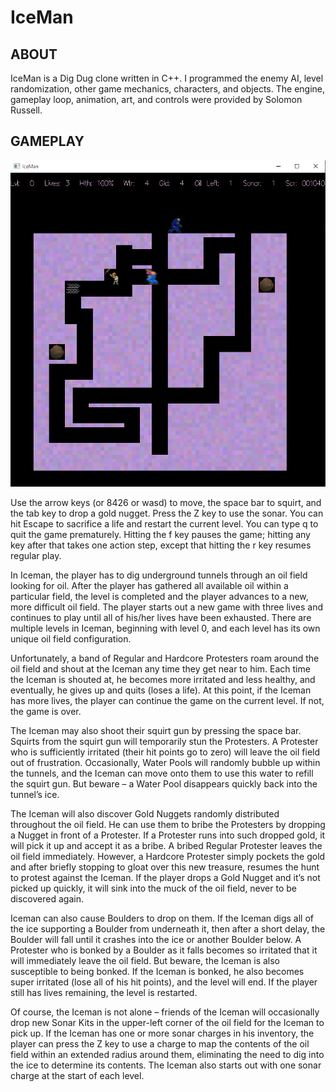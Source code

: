 # IceMan

ABOUT
------
IceMan is a Dig Dug clone written in C++.  I programmed the enemy AI, level randomization, other game mechanics, characters, and objects. The engine, gameplay loop, animation, art, and controls were provided by Solomon Russell.


GAMEPLAY
--------

![Screenshot of IceMan gameplay](IceMan_screenshot.png "IceMan screenshot")

Use the arrow keys (or 8426 or wasd) to move, the space bar to squirt, and the tab key to drop a gold nugget. Press the Z key to use the sonar. You can hit Escape to sacrifice a life and restart the current level. You can type q to quit the game prematurely. Hitting the f key pauses the game; hitting any key after that takes one action step, except that hitting the r key resumes regular play.

In Iceman, the player has to dig underground tunnels through an oil field looking for oil. After the player has gathered all available oil within a particular field, the level is completed and the player advances to a new, more difficult oil field. The player starts out a new game with three lives and continues to play until all of his/her lives have been exhausted. There are multiple levels in Iceman, beginning with level 0, and each level has its own unique oil field configuration.

Unfortunately, a band of Regular and Hardcore Protesters roam around the oil field and shout at the Iceman any time they get near to him. Each time the Iceman is shouted at, he becomes more irritated and less healthy, and eventually, he gives up and quits (loses a life). At this point, if the Iceman has more lives, the player can continue the game on the current level. If not, the game is over.

The Iceman may also shoot their squirt gun by pressing the space bar. Squirts from the squirt gun will temporarily stun the Protesters. A Protester who is sufficiently irritated (their hit points go to zero) will leave the oil field out of frustration. Occasionally, Water Pools will randomly bubble up within the tunnels, and the Iceman can move onto them to use this water to refill the squirt gun. But beware – a Water Pool disappears quickly back into the tunnel’s ice.

The Iceman will also discover Gold Nuggets randomly distributed throughout the oil field. He can use them to bribe the Protesters by dropping a Nugget in front of a Protester. If a Protester runs into such dropped gold, it will pick it up and accept it as a bribe. A bribed Regular Protester leaves the oil field immediately. However, a Hardcore Protester simply pockets the gold and after briefly stopping to gloat over this new treasure, resumes the hunt to protest against the Iceman. If the player drops a Gold Nugget and it’s not picked up quickly, it will sink into the muck of the oil field, never to be discovered again.

Iceman can also cause Boulders to drop on them. If the Iceman digs all of the ice supporting a Boulder from underneath it, then after a short delay, the Boulder will fall until it crashes into the ice or another Boulder below. A Protester who is bonked by a Boulder as it falls becomes so irritated that it will immediately leave the oil field. But beware, the Iceman is also susceptible to being bonked. If the Iceman is bonked, he also becomes super irritated (lose all of his hit points), and the level will end. If the player still has lives remaining, the level is restarted.

Of course, the Iceman is not alone – friends of the Iceman will occasionally drop new Sonar Kits in the upper-left corner of the oil field for the Iceman to pick up. If the Iceman has one or more sonar charges in his inventory, the player can press the Z key to use a charge to map the contents of the oil field within an extended radius around them, eliminating the need to dig into the ice to determine its contents. The Iceman also starts out with one sonar charge at the start of each level.
